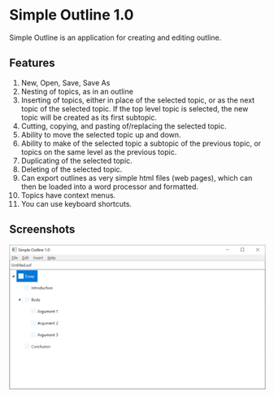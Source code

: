 # Simple Outline 1.0


Simple Outline is an application for creating and editing outline.

## Features
1. New, Open, Save, Save As
2. Nesting of topics, as in an outline
3. Inserting of topics, either in place of the selected topic, or as the next topic of the selected topic. If the top level topic is selected, the new topic will be created as its first subtopic.
4. Cutting, copying, and pasting of/replacing the selected topic.
5. Ability to move the selected topic up and down.
6. Ability to make of the selected topic a subtopic of the previous topic, or topics on the same level as the previous topic.
7. Duplicating of the selected topic.
8. Deleting of the selected topic.
9. Can export outlines as very simple html files (web pages), which can then be loaded into a word processor and formatted.
10. Topics have context menus.
11. You can use keyboard shortcuts.
## Screenshots
<img src="./screenshots/2021-03-05.png"/>